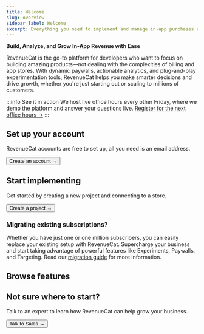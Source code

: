 ```yaml
---
title: Welcome
slug: overview
sidebar_label: Welcome
excerpt: Everything you need to implement and manage in-app purchases and subscriptions
---
```


**Build, Analyze, and Grow In-App Revenue with Ease**

RevenueCat is the go-to platform for developers who want to focus on building amazing products—not dealing with the complexities of billing and app stores. With dynamic paywalls, actionable analytics, and plug-and-play experimentation tools, RevenueCat helps you make smarter decisions and drive growth, whether you're just starting out or scaling to millions of customers.

:::info See it in action
We host live office hours every other Friday, where we demo the platform and answer your questions live. [Register for the next office hours →](https://app.livestorm.co/revenuecat/live-revenuecat-demo?type=detailed)
:::

## Set up your account

RevenueCat accounts are free to set up, all you need is an email address.

<Button href="https://app.revenuecat.com/signup"
target="\_blank">Create an account →</Button>

## Start implementing

Get started by creating a new project and connecting to a store.

<Button href="/docs/projects/overview">Create a project →</Button>

### Migrating existing subscriptions?

Whether you have just one or one million subscribers, you can easily replace your existing setup with RevenueCat. Supercharge your business and start taking advantage of powerful features like Experiments, Paywalls, and Targeting. Read our [migration guide](/migrating-to-revenuecat/migration-paths) for more information.

## Browse features

<FeatureItem 
  title="Entitlements, Subscriptions, & Virtual Currency" 
  subtitle="Manage subscriptions, entitlements, and virtual currencies to ensure customers have correct access." 
  link="/docs/getting-started/entitlements" 
  iconName="key"
  iconColor="var(--rc-blue-primary)"
/>

<FeatureItem
  title="Paywalls"
  subtitle="Remotely configure your product offering with powerful paywalls."
  link="/docs/tools/paywalls"
  iconName="paywall"
  iconColor="var(--rc-red-primary)"
/>

<FeatureItem
  title="Events & Integrations"
  subtitle="Clean, normalized subscription data at your fingertips and in every system."
  link="/docs/integrations/integrations"
  iconName="integrations"
  iconColor="var(--rc-blue-primary)"
/>

<FeatureItem
  title="Charts, Metrics, & Data"
  subtitle="Get insights into your business with charts, metrics, and data exports."
  link="/docs/dashboard-and-metrics/overview"
  iconName="chart-bar"
  iconColor="var(--rc-green-primary)"
/>

<FeatureItem
  title="Experiments"
  subtitle="Run A/B tests to find the most effective pricing model."
  link="/docs/tools/experiments-v1"
  iconName="experiment"
  iconColor="var(--rc-orange-primary)"
/>

## Not sure where to start?

Talk to an expert to learn how RevenueCat can help grow your business.

<Button href="https://www.revenuecat.com/talk-to-sales/">Talk to Sales →</Button>

